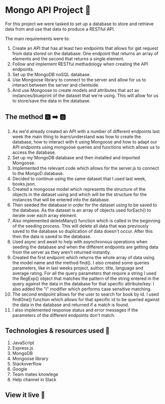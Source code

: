 # Mongo API Project 🥭
For this project we were tasked to set up a database to store and retrieve data from and use that data to produce a RESTful API. 

The main requirements were to:
1. Create an API that has at least two endpoints that allows for get request from data stored on the database: One endpoint that returns an array of elements and the second that returns a single element.
2. Follow and implement RESTful methadology when creating the API endpoints.
3. Set up the MongoDB noSQL database.
4. Use Mongoose library to connect to the server and allow for us to interact between the server and clientside.
5. And use Mongoose to create models and attributes that act as instances/blueprint of the dataset that we're using. This will allow for us to store/save the data in the database. 

## The method 🅰️ ➡️ 🅱️
1. As we'd already created an API with a number of different endpoints last week the main thing to learn/understand was how to create the database, how to interact with it using Mongoose and how to adapt our API endpoints using mongoose queries and functions which allows us to access the database. 
2. Set up my MongoDB database and then installed and imported Mongoose. 
3. Implemented the relevant code which allows for the server.js to connect to the MongoD database.
4. Decided to continue using the same dataset that I used last week, books.json.
5. Created a mongoose model which represents the structure of the objects in the dataset using and which will be the structure for the instances that will be entered into the database.
6. Then seeded the database in order for the dataset using to be saved to the database. As the dataset is an array of objects used forEach() to iterate over each array element.
7. Also implemented deleteMany() function which is called in the beginning of the seeding process. This will delete all data that was previously saved to the database so duplication of data doesn't occur. After this then the data is saved to the database. 
8. Used async and await to help with asynchronous operations when seeding the database and when the different endpoints are getting data from the server as they aren't returned instantly.
9. Created the first endpoint which returns the whole array of data using the model name and the method find(). I also created some queries parameters, like in last weeks project, author, title, language and average rating. For all the query parameters that require a string I used the RegExp() object that matches the pattern of the string entered in the query against the data in the database for that specific attribute/key. I also added the "i" modifier which performs case sensitive matching. 
10. The second endpoint allows for the user to search for book by id. I used findOne() function which allows for that specific id to be queried against the data in the database and returned if a match is found. 
11. I also implemented response status and error messages if the parameters of the different endpoints don't match.

## Technologies & resources used 🧰
1. JavaScript
2. Express.js
3. MongoDB
4. Mongoose library
5. Stackoverflow
6. Google
7. Team mates knowlege
8. Help channel in Slack

## View it live 👀



